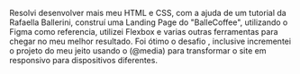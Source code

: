 Resolvi desenvolver mais meu HTML e CSS, com a ajuda de um tutorial da Rafaella Ballerini, construí uma Landing Page do "BalleCoffee", utilizando o Figma como referencia, utilizei Flexbox e varias outras ferramentas para chegar no meu melhor resultado. Foi ótimo o desafio , inclusive incrementei o projeto do meu jeito usando o (@media) para transformar o site em responsivo para dispositivos diferentes.
